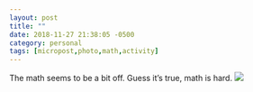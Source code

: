 ```yaml
---
layout: post
title: ""
date: 2018-11-27 21:38:05 -0500
category: personal
tags: [micropost,photo,math,activity]
---
```


The math seems to be a bit off. Guess it’s true, math is hard. [![](https://thecave-com.s3.amazonaws.com/Photo-2018-11-27-21-36-IUFmwa143m1aGynR8fPF.jpg)](https://thecave-com.s3.amazonaws.com/Photo-2018-11-27-21-36-IUFmwa143m1aGynR8fPF.jpg)

